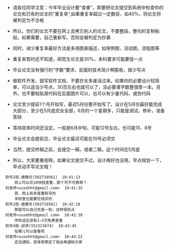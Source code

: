 
* 请各位同学注意：今年毕业设计要"查重"，即要把论文提交到系统中检查你的论文和已有的论文的”重复率“,如果重复率超过一定数目，如40%，则论文将被判定为不合格

* 所以，你们的论文不要在网上去拷贝别人的论文，不要整段，整句的复制粘贴，如果需要，自己重新写。否则会被判定为抄袭

* 同时，减少重复率最好方法是多用图表描述，如用例图，活动图，流程图等

* 重复率暂时还不知道，研究生论文是30%，本科要求可能要低一点

* 毕业论文没有强行的“字数”要求，前面的技术简介啊那些，就少写点

* 做软件开发，就写软件文档，不要抄太多废话过来。如果你的必要设计较简单，可以适当少写点，30页左右也就可以了，没必要凑字数整很厚一本。另外，也不要粘贴源代码在后面图片可以，也可以有少量代码，或伪代码
* 论文至少提前1个月开始写，最迟5月份要开始写了。设计在5月份最好能完成大部分，至少在5月底完全全部，6月的一个星期多，只能是调试，修补，准备答辩
* 答辩具体时间还没定，一般是6月中旬，可能12号左右，也可能15、6号
* 毕业论文会提前交，毕业论文最迟可能在10号必须交
* 当然，提交终稿之前，会提交一稿，或者二稿，这个时间在5月底

* 所以，大家要重视啊，如果论文提交不过，设计再好也没用。早点规划一下，早点动手写论文哦！

```
软件2班-唐静文(502719561)  10:41:13
    网上可以花10块钱查重，那个可不可靠啊？
何老师<susehht@gmail.com>  10:41:35
    恩，网上有卖查重账号的
    学校查也是要花钱买的
软件2班-唐静文(502719561)  10:42:10
    那就可以自己先查一到，这样保险点
何老师<susehht@gmail.com>  10:42:39
    学校这应该有1~2次免费查重
软件4班-邱贤(552123674)  10:43:45
    在哪儿可以查看呢
何老师<susehht@gmail.com>  10:44:22
    还没通知，具体政策定了我会再通知大家
```
